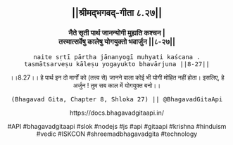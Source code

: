 <center><h2>||श्रीमद्‍भगवद्‍-गीता ८.२७||</h2>
<h3>नैते सृती पार्थ जानन्योगी मुह्यति कश्चन |<br/>तस्मात्सर्वेषु कालेषु योगयुक्तो भवार्जुन ||८-२७||</h3>
<pre>naite sṛtī pārtha jānanyogī muhyati kaścana .<br/>tasmātsarveṣu kāleṣu yogayukto bhavārjuna ||8-27||</pre>
<p>।।8.27।। हे पार्थ इन दो मार्गों को (तत्त्व से) जानने वाला कोई भी योगी मोहित नहीं होता। इसलिए, हे अर्जुन ! तुम सब काल में योगयुक्त बनो।।</p>
<pre>(Bhagavad Gita, Chapter 8, Shloka 27) || @BhagavadGitaApi</pre><p>https://docs.bhagavadgitaapi.in/</p><p>#API #bhagavadgitaapi #slok #nodejs #js #api #gitaapi #krishna #hinduism #vedic #ISKCON #shreemadbhagavadgita #technology</p></center>